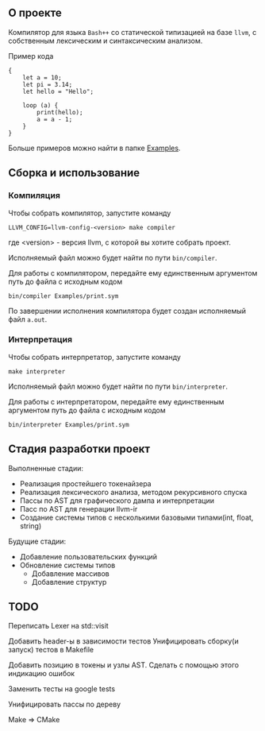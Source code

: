 ## О проекте
Компилятор для языка `Bash++` со статической типизацией на базе `llvm`, с собственным лексическим и синтаксическим анализом.

Пример кода
```
{
    let a = 10;
    let pi = 3.14;
    let hello = "Hello";

    loop (a) {
        print(hello);
        a = a - 1;
    }
}
```
Больше примеров можно найти в папке [Examples](Examples/).

## Сборка и использование

### Компиляция
Чтобы собрать компилятор, запустите команду
```
LLVM_CONFIG=llvm-config-<version> make compiler
```

где \<version\> - версия llvm, с которой вы хотите собрать проект.

Исполняемый файл можно будет найти по пути `bin/compiler`.

Для работы с компилятором, передайте ему единственным аргументом путь до файла с исходным кодом
```
bin/compiler Examples/print.sym
```
По завершении исполнения компилятора будет создан исполняемый файл `a.out`.

### Интерпретация
Чтобы собрать интерпретатор, запустите команду
```
make interpreter
```

Исполняемый файл можно будет найти по пути `bin/interpreter`.

Для работы с интерпретатором, передайте ему единственным аргументом путь до файла с исходным кодом
```
bin/interpreter Examples/print.sym
```

## Стадия разработки проект
Выполненные стадии:
* Реализация простейшего токенайзера
* Реализация лексического анализа, методом рекурсивного спуска
* Пассы по AST для графического дампа и интерпретации
* Пасс по AST для генерации llvm-ir
* Создание системы типов с несколькими базовыми типами(int, float, string)

Будущие стадии:
* Добавление пользовательских функций
* Обновление системы типов
    * Добавление массивов
    * Добавление структур

## TODO

Переписать Lexer на std::visit

Добавить header-ы в зависимости тестов
Унифицировать сборку(и запуск) тестов в Makefile

Добавить позицию в токены и узлы AST. Сделать с помощью этого индикацию ошибок

Заменить тесты на google tests

Унифицировать пассы по дереву

Make => CMake
